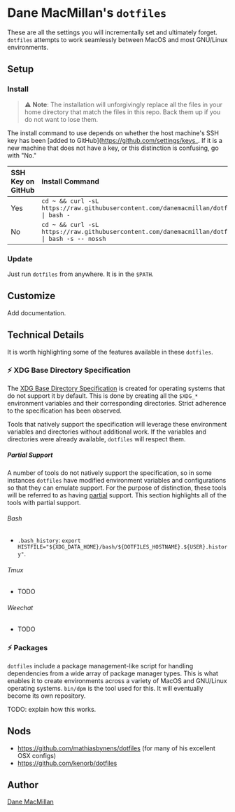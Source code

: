 # Dane MacMillan's `dotfiles`

These are all the settings you will incrementally set and ultimately forget. 
`dotfiles` attempts to work seamlessly between MacOS and most GNU/Linux 
environments.

## Setup

### Install

> :warning: **Note**: The installation will unforgivingly replace all the files 
> in your home directory that match the files in this repo. Back them up if you 
> do not want to lose them.

The install command to use depends on whether the host machine's SSH key has
been [added to GitHub](https://github.com/settings/keys_. If it is a new 
machine that does not have a key, or this distinction is confusing, go 
with "No."

| SSH Key on GitHub | Install Command |
| :---------------- | :-------------- |
| Yes               | `cd ~ && curl -sL https://raw.githubusercontent.com/danemacmillan/dotfiles/master/install \| bash -` |
| No                | `cd ~ && curl -sL https://raw.githubusercontent.com/danemacmillan/dotfiles/master/install \| bash -s -- nossh` |

### Update

Just run `dotfiles` from anywhere. It is in the `$PATH`.

## Customize

Add documentation.

## Technical Details

It is worth highlighting some of the features available in these `dotfiles`.

### :zap: XDG Base Directory Specification

The [XDG Base Directory Specification](https://specifications.freedesktop.org/basedir-spec/basedir-spec-latest.html)
is created for operating systems that do not support it by default. This is 
done by creating all the `$XDG_*` environment variables and their corresponding
directories. Strict adherence to the specification has been observed.

Tools that natively support the specification will leverage these environment
variables and directories without additional work. If the variables and
directories were already available, `dotfiles` will respect them.

##### Partial Support

A number of tools do not natively support the specification, so in some
instances `dotfiles` have modified environment variables and configurations
so that they can emulate support. For the purpose of distinction, these
tools will be referred to as having [partial](https://wiki.archlinux.org/index.php/XDG_Base_Directory#Partial)
support. This section highlights all of the tools with partial support.

###### Bash

- `.bash_history`: `export HISTFILE="${XDG_DATA_HOME}/bash/${DOTFILES_HOSTNAME}.${USER}.history"`.

###### Tmux

- TODO

###### Weechat

- TODO

### :zap: Packages

`dotfiles` include a package management-like script for handling
dependencies from a wide array of package manager types. This is what enables
it to create environments across a variety of MacOS and GNU/Linux operating 
systems. `bin/dpm` is the tool used for this. It will eventually become its own
repository.

TODO: explain how this works.

## Nods

- https://github.com/mathiasbynens/dotfiles (for many of his excellent OSX configs)
- https://github.com/kenorb/dotfiles

## Author

[Dane MacMillan](https://danemacmillan.com)

